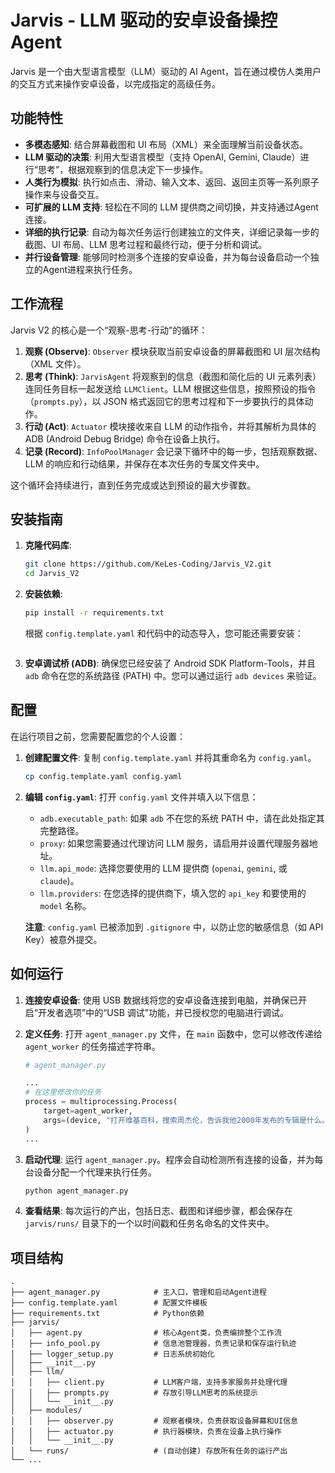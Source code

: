# Jarvis - LLM 驱动的安卓设备操控Agent

Jarvis 是一个由大型语言模型（LLM）驱动的 AI Agent，旨在通过模仿人类用户的交互方式来操作安卓设备，以完成指定的高级任务。

## 功能特性

  * **多模态感知**: 结合屏幕截图和 UI 布局（XML）来全面理解当前设备状态。
  * **LLM 驱动的决策**: 利用大型语言模型（支持 OpenAI, Gemini, Claude）进行“思考”，根据观察到的信息决定下一步操作。
  * **人类行为模拟**: 执行如点击、滑动、输入文本、返回、返回主页等一系列原子操作来与设备交互。
  * **可扩展的 LLM 支持**: 轻松在不同的 LLM 提供商之间切换，并支持通过Agent连接。
  * **详细的执行记录**: 自动为每次任务运行创建独立的文件夹，详细记录每一步的截图、UI 布局、LLM 思考过程和最终行动，便于分析和调试。
  * **并行设备管理**: 能够同时检测多个连接的安卓设备，并为每台设备启动一个独立的Agent进程来执行任务。

## 工作流程

Jarvis V2 的核心是一个“观察-思考-行动”的循环：

1.  **观察 (Observe)**: `Observer` 模块获取当前安卓设备的屏幕截图和 UI 层次结构（XML 文件）。
2.  **思考 (Think)**: `JarvisAgent` 将观察到的信息（截图和简化后的 UI 元素列表）连同任务目标一起发送给 `LLMClient`。LLM 根据这些信息，按照预设的指令（`prompts.py`），以 JSON 格式返回它的思考过程和下一步要执行的具体动作。
3.  **行动 (Act)**: `Actuator` 模块接收来自 LLM 的动作指令，并将其解析为具体的 ADB (Android Debug Bridge) 命令在设备上执行。
4.  **记录 (Record)**: `InfoPoolManager` 会记录下循环中的每一步，包括观察数据、LLM 的响应和行动结果，并保存在本次任务的专属文件夹中。

这个循环会持续进行，直到任务完成或达到预设的最大步骤数。

## 安装指南

1.  **克隆代码库**:

    ```bash
    git clone https://github.com/KeLes-Coding/Jarvis_V2.git
    cd Jarvis_V2
    ```

2.  **安装依赖**:
    ```bash
    pip install -r requirements.txt
    ```

    根据 `config.template.yaml` 和代码中的动态导入，您可能还需要安装：

    ```bash
    
3.  **安卓调试桥 (ADB)**:
    确保您已经安装了 Android SDK Platform-Tools，并且 `adb` 命令在您的系统路径 (PATH) 中。您可以通过运行 `adb devices` 来验证。

## 配置

在运行项目之前，您需要配置您的个人设置：

1.  **创建配置文件**:
    复制 `config.template.yaml` 并将其重命名为 `config.yaml`。

    ```bash
    cp config.template.yaml config.yaml
    ```

2.  **编辑 `config.yaml`**:
    打开 `config.yaml` 文件并填入以下信息：

      * `adb.executable_path`: 如果 `adb` 不在您的系统 PATH 中，请在此处指定其完整路径。
      * `proxy`: 如果您需要通过代理访问 LLM 服务，请启用并设置代理服务器地址。
      * `llm.api_mode`: 选择您要使用的 LLM 提供商 (`openai`, `gemini`, 或 `claude`)。
      * `llm.providers`: 在您选择的提供商下，填入您的 `api_key` 和要使用的 `model` 名称。

    **注意**: `config.yaml` 已被添加到 `.gitignore` 中，以防止您的敏感信息（如 API Key）被意外提交。

## 如何运行

1.  **连接安卓设备**:
    使用 USB 数据线将您的安卓设备连接到电脑，并确保已开启“开发者选项”中的“USB 调试”功能，并已授权您的电脑进行调试。

2.  **定义任务**:
    打开 `agent_manager.py` 文件，在 `main` 函数中，您可以修改传递给 `agent_worker` 的任务描述字符串。

    ```python
    # agent_manager.py

    ...
    # 在这里修改你的任务
    process = multiprocessing.Process(
        target=agent_worker,
        args=(device, "打开维基百科，搜索周杰伦，告诉我他2000年发布的专辑是什么。"),
    )
    ...
    ```

3.  **启动代理**:
    运行 `agent_manager.py`。程序会自动检测所有连接的设备，并为每台设备分配一个代理来执行任务。

    ```bash
    python agent_manager.py
    ```

4.  **查看结果**:
    每次运行的产出，包括日志、截图和详细步骤，都会保存在 `jarvis/runs/` 目录下的一个以时间戳和任务名命名的文件夹中。

## 项目结构

```
.
├── agent_manager.py            # 主入口，管理和启动Agent进程
├── config.template.yaml        # 配置文件模板
├── requirements.txt            # Python依赖
├── jarvis/
│   ├── agent.py                # 核心Agent类，负责编排整个工作流
│   ├── info_pool.py            # 信息池管理器，负责记录和保存运行轨迹
│   ├── logger_setup.py         # 日志系统初始化
│   ├── __init__.py
│   ├── llm/
│   │   ├── client.py           # LLM客户端，支持多家服务并处理代理
│   │   ├── prompts.py          # 存放引导LLM思考的系统提示
│   │   └── __init__.py
│   ├── modules/
│   │   ├── observer.py         # 观察者模块，负责获取设备屏幕和UI信息
│   │   ├── actuator.py         # 执行器模块，负责在设备上执行操作
│   │   └── __init__.py
│   └── runs/                   # (自动创建) 存放所有任务的运行产出
└── ...
```